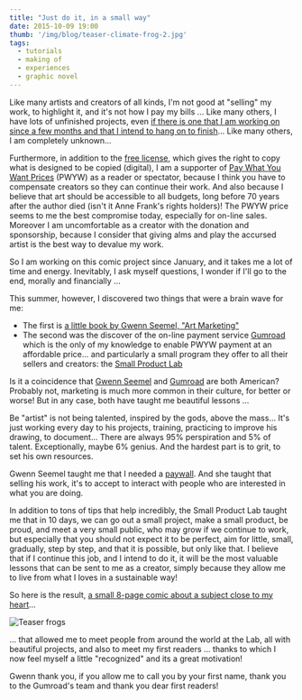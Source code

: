 ```yaml
---
title: "Just do it, in a small way"
date: 2015-10-09 19:00
thumb: '/img/blog/teaser-climate-frog-2.jpg'
tags:
  - tutorials
  - making of
  - experiences
  - graphic novel
---
```


Like many artists and creators of all kinds, I'm not good at "selling" my work, to highlight it, and it's not how I pay my bills ...
Like many others, I have lots of unfinished projects, even [if there is one that I am working on since a few months and that I intend to hang on to finish](../blog/comic-project)...
Like many others, I am completely unknown...

Furthermore, in addition to the [free license](../about/#wallpapers), which gives the right to copy what is designed to be copied (digital), I am a supporter of [Pay What You Want Prices](https://en.wikipedia.org/wiki/Pay_what_you_want) (PWYW) as a reader or spectator, because I think you have to compensate creators so they can continue their work. And also because I believe that art should be accessible to all budgets, long before 70 years after the author died  (isn't it Anne Frank's rights holders)! The PWYW price seems to me the best compromise today, especially for on-line sales. Moreover I am uncomfortable as a creator with the donation and sponsorship, because I consider that giving alms and play the accursed artist is the best way to devalue my work.

So I am working on this comic project since January, and it takes me a lot of time and energy. Inevitably, I ask myself questions, I wonder if I'll go to the end, morally and financially ...

This summer, however, I discovered two things that were a brain wave for me:
- The first is [a little book by Gwenn Seemel, "Art Marketing"](http://www.gwennseemel.com/index.php/pages/from/category/art_marketing/)
- The second was the discover of the on-line payment service [Gumroad](https://gumroad.com) which is the only of my knowledge to enable PWYW payment at an affordable price... and particularly a small program they offer to all their sellers and creators: the [Small Product Lab](https://gumroad.com/smallproductlab)

Is it a coincidence that [Gwenn Seemel](http://www.gwennseemel.com/) and [Gumroad](https://gumroad.com) are both American? Probably not, marketing is much more common in their culture, for better or worse!
But in any case, both have taught me beautiful lessons ...

Be "artist" is not being talented, inspired by the gods, above the mass... It's just working every day to his projects, training, practicing to improve his drawing, to document... There are always 95% perspiration and 5% of talent. Exceptionally, maybe 6% genius. And the hardest part is to grit, to set his own resources.

Gwenn Seemel taught me that I needed a [paywall](https://en.wikipedia.org/wiki/Paywall). And she taught that selling his work, it's to accept to interact with people who are interested in what you are doing.

In addition to tons of tips that help incredibly, the Small Product Lab taught me that in 10 days, we can go out a small project, make a small product, be proud, and meet a very small public, who may grow if we continue to work, but especially that you should not expect it to be perfect, aim for little, small, gradually, step by step, and that it is possible, but only like that.
I believe that if I continue this job, and I intend to do it, it will be the most valuable lessons that can be sent to me as a creator, simply because they allow me to live from what I loves in a sustainable way!

So here is the result, [a small 8-page comic about a subject close to my heart](../comics/)...

![Teaser frogs](/img/blog/teaser-climate-frog-2.jpg)

... that allowed me to meet people from around the world at the Lab, all with beautiful projects, and also to meet my first readers ... thanks to which I now feel myself a little "recognized" and its a great motivation!

Gwenn thank you, if you allow me to call you by your first name, thank you to the Gumroad's team and thank you dear first readers!
